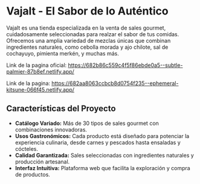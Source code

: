 # Vajalt - El Sabor de lo Auténtico

Vajalt es una tienda especializada en la venta de sales gourmet, cuidadosamente seleccionadas para realzar el sabor de tus comidas. Ofrecemos una amplia variedad de mezclas únicas que combinan ingredientes naturales, como cebolla morada y ajo chilote, sal de cochayuyo, pimienta merkén, y muchas más.

Link de la pagina oficial: https://682b86c559c4f5f86ebde0a5--subtle-palmier-87b8ef.netlify.app/

Link de la pagina: https://682aa8063ccbcb8d0754f235--ephemeral-kitsune-066f45.netlify.app/

## Características del Proyecto

- **Catálogo Variado:** Más de 30 tipos de sales gourmet con combinaciones innovadoras.  
- **Usos Gastronómicos:** Cada producto está diseñado para potenciar la experiencia culinaria, desde carnes y pescados hasta ensaladas y cócteles.  
- **Calidad Garantizada:** Sales seleccionadas con ingredientes naturales y producción artesanal.  
- **Interfaz Intuitiva:** Plataforma web que facilita la exploración y compra de productos.  
